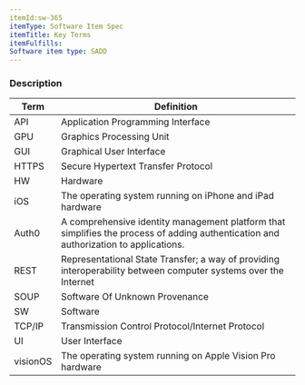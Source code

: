```yaml
---
itemId:sw-365
itemType: Software Item Spec
itemTitle: Key Terms
itemFulfills: 
Software item type: SADD
---
```

### Description
| Term   | Definition |
|--------|------------|
| API    | Application Programming Interface |
| GPU    | Graphics Processing Unit |
| GUI    | Graphical User Interface |
| HTTPS  | Secure Hypertext Transfer Protocol |
| HW     | Hardware |
| iOS    | The operating system running on iPhone and iPad hardware |
| Auth0  | A comprehensive identity management platform that simplifies the process of adding authentication and authorization to applications. |
| REST   | Representational State Transfer; a way of providing interoperability between computer systems over the Internet |
| SOUP   | Software Of Unknown Provenance |
| SW     | Software | 
| TCP/IP | Transmission Control Protocol/Internet Protocol |
| UI     | User Interface |
| visionOS | The operating system running on Apple Vision Pro hardware |